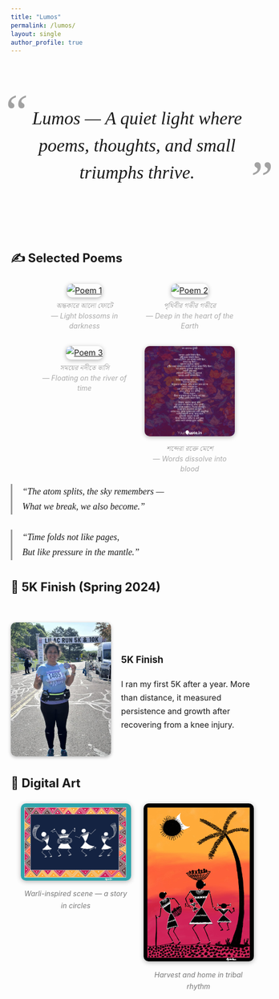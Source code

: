 ```yaml
---
title: "Lumos"
permalink: /lumos/
layout: single
author_profile: true
---
```


<!-- Load elegant font, Bengali font, and lightbox assets -->
<link href="https://fonts.googleapis.com/css2?family=Playfair+Display:ital,wght@1,600&family=Noto+Serif+Bengali&display=swap" rel="stylesheet">
<link href="https://cdn.jsdelivr.net/npm/glightbox/dist/css/glightbox.min.css" rel="stylesheet">
<script src="https://cdn.jsdelivr.net/npm/glightbox/dist/js/glightbox.min.js"></script>
<script>
document.addEventListener("DOMContentLoaded", function() {
  GLightbox({ selector: '.glightbox' });
});
</script>

<style>
@keyframes fadeInUp {
  0% { opacity: 0; transform: translateY(20px); }
  100% { opacity: 1; transform: translateY(0); }
}
.fade-in { animation: fadeInUp 1.2s ease-out both; }

.lumos-wrapper {
  max-width: 800px;
  margin: 60px auto 40px auto;
  font-family: 'Playfair Display', serif;
  text-align: center;
  position: relative;
}
.lumos-title {
  font-size: 36px;
  font-style: italic;
  line-height: 1.5;
  padding: 40px 20px;
  position: relative;
}
.lumos-title::before,
.lumos-title::after {
  font-size: 100px;
  font-family: 'Playfair Display', serif;
  position: absolute;
  opacity: 0.4;
}
.lumos-title::before { content: "\201C"; top: -20px; left: -20px; }
.lumos-title::after { content: "\201D"; bottom: -20px; right: -20px; }

.lumos-section {
  max-width: 800px;
  margin: 0 auto;
  padding-top: 10px;
  font-size: 16px;
  line-height: 1.7;
}

.poem-block {
  font-family: 'Playfair Display', serif;
  font-style: italic;
  font-size: 18px;
  margin-top: 20px;
  margin-bottom: 30px;
  padding-left: 20px;
  border-left: 3px solid #999;
}

.poetry-grid {
  display: flex;
  flex-wrap: wrap;
  justify-content: center;
  gap: 30px;
  margin-top: 30px;
}

.poem-img-block {
  width: 180px;
  text-align: center;
}
.poem-img-block img {
  width: 100%;
  border-radius: 10px;
  box-shadow: 0 2px 8px rgba(0,0,0,0.3);
  transition: transform 0.3s ease;
}
.poem-img-block img:hover {
  transform: scale(1.03);
}
.caption-row {
  margin-top: 8px;
  font-size: 14px;
  color: #aaa;
  font-style: italic;
  line-height: 1.4;
}
.caption-row span:first-child {
  display: block;
  font-family: 'Noto Serif Bengali', serif;
}

.fivek-flex {
  display: grid;
  grid-template-columns: 200px 1fr;
  align-items: center;
  gap: 20px;
  margin-top: 50px;
}
.fivek-img {
  width: 100%;
  border-radius: 10px;
  box-shadow: 0 2px 6px rgba(0,0,0,0.3);
}

.art-gallery {
  display: flex;
  flex-wrap: wrap;
  justify-content: center;
  gap: 25px;
  margin-top: 20px;
}
.art-card {
  text-align: center;
  max-width: 220px;
  position: relative;
}
.art-card img {
  width: 100%;
  border-radius: 10px;
  box-shadow: 0 2px 10px rgba(0,0,0,0.3);
  transition: transform 0.3s ease;
}
.art-card img:hover {
  transform: scale(1.05);
}
.art-caption {
  margin-top: 6px;
  font-size: 14px;
  color: #777;
  font-style: italic;
  transition: opacity 0.3s ease;
}
.art-caption::after {
  content: attr(data-bn);
  display: block;
  font-family: 'Noto Serif Bengali', serif;
  font-style: normal;
  color: #555;
  font-size: 13px;
  margin-top: 4px;
  opacity: 0;
  transition: opacity 0.3s ease;
}
.art-card:hover .art-caption::after {
  opacity: 1;
}
</style>

<div class="lumos-wrapper fade-in">
  <div class="lumos-title">
    Lumos — A quiet light where poems, thoughts, and small triumphs thrive.
  </div>
</div>

<div class="lumos-section fade-in">

## ✍️ Selected Poems

<div class="poetry-grid">
  <div class="poem-img-block">
    <a href="/images/lumos/poem1.jpg" class="glightbox" data-title="Poem 1">
      <img src="/images/lumos/poem1.jpg" alt="Poem 1">
    </a>
    <div class="caption-row">
      <span>অন্ধকারে আলো ফোটে</span>
      <span>— Light blossoms in darkness</span>
    </div>
  </div>

  <div class="poem-img-block">
    <a href="/images/lumos/poem2.jpg" class="glightbox" data-title="Poem 2">
      <img src="/images/lumos/poem2.jpg" alt="Poem 2">
    </a>
    <div class="caption-row">
      <span>পৃথিবীর গভীর গভীরে</span>
      <span>— Deep in the heart of the Earth</span>
    </div>
  </div>

  <div class="poem-img-block">
    <a href="/images/lumos/poem3.jpg" class="glightbox" data-title="Poem 3">
      <img src="/images/lumos/poem3.jpg" alt="Poem 3">
    </a>
    <div class="caption-row">
      <span>সময়ের নদীতে ভাসি</span>
      <span>— Floating on the river of time</span>
    </div>
  </div>

  <div class="poem-img-block">
    <a href="/images/lumos/IMG_6776.jpeg" class="glightbox" data-title="Poem 4">
      <img src="/images/lumos/IMG_6776.jpeg" alt="Poem 4">
    </a>
    <div class="caption-row">
      <span>শব্দেরা রক্তে মেশে</span>
      <span>— Words dissolve into blood</span>
    </div>
  </div>
</div>

<div class="poem-block">
  “The atom splits, the sky remembers —<br>
  What we break, we also become.”
</div>

<div class="poem-block">
  “Time folds not like pages,<br>
  But like pressure in the mantle.”
</div>

## 🏃 5K Finish (Spring 2024)

<div class="fivek-flex">
  <img src="/images/lumos/Lilac_Run_5K.jpg" alt="5K finish" class="fivek-img">
  <div>
    <h3>5K Finish</h3>
    <p>I ran my first 5K after a year. More than distance, it measured persistence and growth after recovering from a knee injury.</p>
  </div>
</div>

## 🎨 Digital Art

<div class="art-gallery">
  <div class="art-card">
    <a href="/images/lumos/Warli-art-1.jpg" class="glightbox">
      <img src="/images/lumos/Warli-art-1.jpg" alt="Warli Art 1">
    </a>
    <div class="art-caption" data-bn="ওয়ারলি শিল্পে বৃত্তের গল্প">Warli-inspired scene — a story in circles</div>
  </div>
  <div class="art-card">
    <a href="/images/lumos/Warli-art-2.jpg" class="glightbox">
      <img src="/images/lumos/Warli-art-2.jpg" alt="Warli Art 2">
    </a>
    <div class="art-caption" data-bn="কৃষি ও ঘরের উপজাতি সুর">Harvest and home in tribal rhythm</div>
  </div>
</div>

</div>
